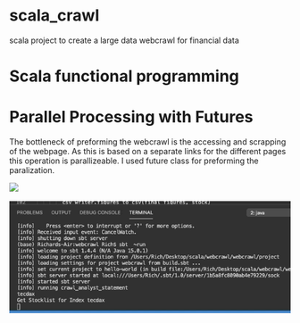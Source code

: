 # scala_crawl

scala project to create a large data webcrawl for financial data

# Scala functional programming

# Parallel Processing with Futures
The bottleneck of preforming the webcrawl is the accessing and scrapping of the webpage. As this is based on a separate links for the different pages this operation is parallizeable. I used future class for preforming the paralization.

![](crawl_slow.gif)

![](crawl_fast.gif)
